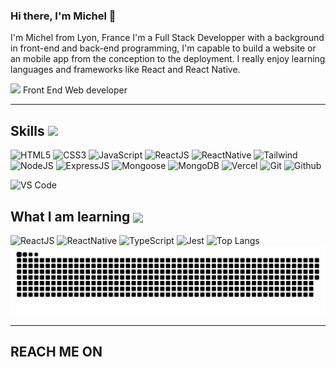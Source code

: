 ### Hi there, I'm Michel 👋

I'm Michel from Lyon, France
I'm a Full Stack Developper with a background in front-end and back-end programming, I'm capable to build a website or an mobile app from the conception to the deployment. I really enjoy learning languages and frameworks like React and React Native. 


<img src="https://cdn-icons-png.flaticon.com/512/197/197560.png" width="13"/> Front End Web developer

<hr> 

## Skills <img src="https://media4.giphy.com/media/v1.Y2lkPTc5MGI3NjExY2E2NzFjMDA5NWE2MWRkYmIyZGVhMDNhMGFjN2JlYjJjYzc1MmU0NyZjdD1z/8yhYd06iIRfjkIOYvg/giphy.gif" width="2%">
![HTML5](https://img.shields.io/badge/HTML5-E34F26?style=for-the-badge&logo=html5&logoColor=white)
![CSS3](https://img.shields.io/badge/CSS3-1572B6?style=for-the-badge&logo=css3&logoColor=white)
![JavaScript](https://img.shields.io/badge/javascript-%23F7DF1E.svg?style=for-the-badge&logo=javascript&logoColor=black)
![ReactJS](https://img.shields.io/badge/react-%2300b0c4.svg?style=for-the-badge&logo=react&logoColor=white)
![ReactNative](https://img.shields.io/badge/React_Native-20232A?style=for-the-badge&logo=react&logoColor=61DAFB)
![Tailwind](https://img.shields.io/badge/tailwind_css-%2306B6D4.svg?style=for-the-badge&logo=tailwind-css&logoColor=white)
![NodeJS](https://img.shields.io/badge/node_js-%23339933.svg?style=for-the-badge&logo=node.js&logoColor=white)
![ExpressJS](https://img.shields.io/badge/Express.js-404D59?style=for-the-badge)
![Mongoose](https://img.shields.io/badge/mongoose-810000?style=for-the-badge&logo=mongoose&logoColor=blue)
![MongoDB](https://img.shields.io/badge/MongoDB-4EA94B?style=for-the-badge&logo=mongodb&logoColor=white)
![Vercel](https://img.shields.io/badge/Vercel-000000?style=for-the-badge&logo=vercel&logoColor=white)
![Git](https://img.shields.io/badge/git-%23F05032.svg?style=for-the-badge&logo=git&logoColor=white)
![Github](https://img.shields.io/badge/GitHub-0D2534?style=for-the-badge&logo=github&logoColor=white)

![VS Code](https://img.shields.io/badge/visual_studio_code-%23007ACC.svg?style=for-the-badge&logo=visual-studio-code&logoColor=white)

## What I am learning <img style="vertical-align: middle" src="https://media0.giphy.com/media/v1.Y2lkPTc5MGI3NjExMTIzMzMzZjRiYTQ5MWIyY2I2MjQxMmFkNGE2MmUxNDg1Y2E0ZTVjNyZjdD1z/l4FGIO2vCfJkakBtC/giphy.gif" width="30px">
![ReactJS](https://img.shields.io/badge/react-%2300b0c4.svg?style=for-the-badge&logo=react&logoColor=white)
![ReactNative](https://img.shields.io/badge/React_Native-20232A?style=for-the-badge&logo=react&logoColor=61DAFB)
![TypeScript](https://img.shields.io/badge/typescript-%233178C6.svg?style=for-the-badge&logo=typescript&logoColor=white)
![Jest](https://img.shields.io/badge/Jest-C04119?style=for-the-badge&logo=Jest&logoColor=white)
![Top Langs](https://github-readme-stats.vercel.app/api/top-langs/?username=Michelk21&theme=radical&layout=compact)
<img src="https://raw.githubusercontent.com/Envoy-VC/Envoy-VC/output/github-contribution-grid-snake-dark.svg">

<hr> 

<h2 > REACH ME ON </h2>




